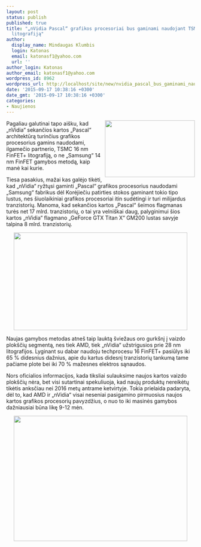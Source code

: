 ```yaml
---
layout: post
status: publish
published: true
title: "„nVidia Pascal“ grafikos procesoriai bus gaminami naudojant TSMC 16 FinFET+
  litografiją"
author:
  display_name: Mindaugas Klumbis
  login: Katonas
  email: katonasf1@yahoo.com
  url: ''
author_login: Katonas
author_email: katonasf1@yahoo.com
wordpress_id: 8962
wordpress_url: http://localhost/site/new/nvidia_pascal_bus_gaminami_naudojant_tsmc_16_finfet_litografija/
date: '2015-09-17 10:38:16 +0300'
date_gmt: '2015-09-17 10:38:16 +0300'
categories:
- Naujienos
---
```

<p>
	<a href="http://technews.lt/userfiles/NVIDIA-Pascal-GPU-Chip-Module-635x402.jpg"><img alt="" src="http://technews.lt/userfiles/NVIDIA-Pascal-GPU-Chip-Module-635x402.jpg" style="width: 240px; height: 152px; float: right;" /></a>Pagaliau galutinai tapo ai&scaron;ku, kad &bdquo;nVidia&ldquo; sekančios kartos &bdquo;Pascal&ldquo; architektūrą turinčius grafikos procesorius gamins naudodami, ilgamečio partnerio, TSMC 16 nm FinFET+ litografiją, o ne &bdquo;Samsung&ldquo; 14 nm FinFET gamybos metodą, kaip manė kai kurie.</p>
<p>
	Tiesa pasakius, mažai kas galėjo tikėti, kad &bdquo;nVidia&ldquo; ryžtųsi gaminti &bdquo;Pascal&ldquo; grafikos procesorius naudodami &bdquo;Samsung&ldquo; fabrikus dėl Korėjiečiu patirties stokos gaminant tokio tipo lustus, nes &scaron;iuolaikiniai grafikos procesoriai itin sudėtingi ir turi milijardus tranzistorių. Manoma, kad sekančios kartos &bdquo;Pascal&ldquo; &scaron;eimos flagmanas turės net 17 mlrd. tranzistorių, o tai yra velni&scaron;kai daug, palyginimui &scaron;ios kartos &bdquo;nVidia&ldquo; flagmano &bdquo;GeForce GTX Titan X&ldquo;&nbsp;GM200 lustas savyje talpina 8 mlrd. tranzistorių.</p>
<p style="text-align: center;">
	<a href="http://technews.lt/userfiles/NVIDIA-Pascal-GPU_Roadmap-635x357.jpg"><img alt="" src="http://technews.lt/userfiles/NVIDIA-Pascal-GPU_Roadmap-635x357.jpg" style="width: 464px; height: 261px;" /></a></p>
<p>
	Naujas gamybos metodas atne&scaron; taip lauktą &scaron;viežaus oro gurk&scaron;nį į vaizdo plok&scaron;čių segmentą, nes tiek AMD, tiek &bdquo;nVidia&ldquo; užstrigusios prie 28 nm litografijos. Lyginant su dabar naudoju techprocesu 16 FinFET+ pasiūlys iki 65 % didesnius dažnius, apie du kartus didesnį tranzistorių tankumą tame pačiame plote bei iki 70 % mažesnes elektros sąnaudos.</p>
<p>
	Nors oficialios informacijos, kada tiksliai sulauksime naujos kartos vaizdo plok&scaron;čių nėra, bet visi sutartinai spekuliuoja, kad naujų produktų nereikėtų tikėtis anksčiau nei 2016 metų antrame ketvirtyje. Tokia prielaida padaryta, dėl to, kad AMD ir &bdquo;nVidia&ldquo; visai neseniai pasigamino pirmuosius naujos kartos grafikos procesorių pavyzdžius, o nuo to iki masinės gamybos dažniausiai būna likę 9-12 mėn.&nbsp;</p>
<p style="text-align: center;">
	<a href="http://technews.lt/userfiles/next gen GPU.PNG"><img alt="" src="http://technews.lt/userfiles/next gen GPU.PNG" style="width: 464px; height: 335px;" /></a></p>
